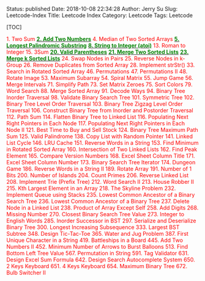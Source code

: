 Status: published
Date: 2018-10-08 22:34:28
Author: Jerry Su
Slug: Leetcode-Index
Title: Leetcode Index
Category: Leetcode
Tags: Leetcode

[TOC]

<font color=red>1. Two Sum</font>
[**<font color=green>2. Add Two Numbers</font>**](http://www.jerrulsu.com/2018/09/26/2-Add-Two-Numbers/)
<font color=red>4. Median of Two Sorted Arrays</font>
[**<font color=green>5. Longest Palindromic Substring</font>**](http://www.jerrulsu.com/2018/10/06/5-Longest-Palindromic-Substring/)
[**<font color=green>8. String to Integer (atoi)</font>**](http://www.jerrulsu.com/2018/10/10/8-String-to-Integer-atoi/)
<font color=red>13. Roman to Integer</font>
<font color=red>15. 3Sum</font>
[**<font color=green>20. Valid Parentheses</font>**](http://www.jerrulsu.com/2018/10/29/20-Valid-Parentheses/)
[**<font color=green>21. Merge Two Sorted Lists</font>**](http://www.jerrulsu.com/2018/10/21/21-Merge-Two-Sorted-Lists/)
[**<font color=green>23. Merge k Sorted Lists</font>**](http://www.jerrulsu.com/2018/10/28/23-Merge-k-Sorted-Lists/)
<font color=red>24. Swap Nodes in Pairs</font>
<font color=red>25. Reverse Nodes in k-Group</font>
<font color=red>26. Remove Duplicates from Sorted Array</font>
<font color=red>28. Implement strStr()</font>
<font color=red>33. Search in Rotated Sorted Array</font>
<font color=red>46. Permutations</font>
<font color=red>47. Permutations II</font>
<font color=red>48. Rotate Image</font>
<font color=red>53. Maximum Subarray</font>
<font color=red>54. Spiral Matrix</font>
<font color=red>55. Jump Game</font>
<font color=red>56. Merge Intervals</font>
<font color=red>71. Simplify Path</font>
<font color=red>73. Set Matrix Zeroes</font>
<font color=red>75. Sort Colors</font>
<font color=red>79. Word Search</font>
<font color=red>88. Merge Sorted Array</font>
<font color=red>91. Decode Ways</font>
<font color=red>94. Binary Tree Inorder Traversal</font>
<font color=red>98. Validate Binary Search Tree</font>
<font color=red>101. Symmetric Tree</font>
<font color=red>102. Binary Tree Level Order Traversal</font>
<font color=red>103. Binary Tree Zigzag Level Order Traversal</font>
<font color=red>106. Construct Binary Tree from Inorder and Postorder Traversal</font>
<font color=red>112. Path Sum</font>
<font color=red>114. Flatten Binary Tree to Linked List</font>
<font color=red>116. Populating Next Right Pointers in Each Node</font>
<font color=red>117. Populating Next Right Pointers in Each Node II</font>
<font color=red>121. Best Time to Buy and Sell Stock</font>
<font color=red>124. Binary Tree Maximum Path Sum</font>
<font color=red>125. Valid Palindrome</font>
<font color=red>138. Copy List with Random Pointer</font>
<font color=red>141. Linked List Cycle</font>
<font color=red>146. LRU Cache</font>
<font color=red>151. Reverse Words in a String</font>
<font color=red>153. Find Minimum in Rotated Sorted Array</font>
<font color=red>160. Intersection of Two Linked Lists</font>
<font color=red>162. Find Peak Element</font>
<font color=red>165. Compare Version Numbers</font>
<font color=red>168. Excel Sheet Column Title</font>
<font color=red>171. Excel Sheet Column Number</font>
<font color=red>173. Binary Search Tree Iterator</font>
<font color=red>174. Dungeon Game</font>
<font color=red>186. Reverse Words in a String II</font>
<font color=red>189. Rotate Array</font>
<font color=red>191. Number of 1 Bits</font>
<font color=red>200. Number of Islands</font>
<font color=red>204. Count Primes</font>
<font color=red>206. Reverse Linked List</font>
<font color=red>208. Implement Trie (Prefix Tree)</font>
<font color=red>212. Word Search II</font>
<font color=red>213. House Robber II</font>
<font color=red>215. Kth Largest Element in an Array</font>
<font color=red>218. The Skyline Problem</font>
<font color=red>232. Implement Queue using Stacks</font>
<font color=red>235. Lowest Common Ancestor of a Binary Search Tree</font>
<font color=red>236. Lowest Common Ancestor of a Binary Tree</font>
<font color=red>237. Delete Node in a Linked List</font>
<font color=red>238. Product of Array Except Self</font>
<font color=red>258. Add Digits</font>
<font color=red>268. Missing Number</font>
<font color=red>270. Closest Binary Search Tree Value</font>
<font color=red>273. Integer to English Words</font>
<font color=red>285. Inorder Successor in BST</font>
<font color=red>297. Serialize and Deserialize Binary Tree</font>
<font color=red>300. Longest Increasing Subsequence</font>
<font color=red>333. Largest BST Subtree</font>
<font color=red>348. Design Tic-Tac-Toe</font>
<font color=red>365. Water and Jug Problem</font>
<font color=red>387. First Unique Character in a String</font>
<font color=red>419. Battleships in a Board</font>
<font color=red>445. Add Two Numbers II</font>
<font color=red>452. Minimum Number of Arrows to Burst Balloons</font>
<font color=red>513. Find Bottom Left Tree Value</font>
<font color=red>567. Permutation in String</font>
<font color=red>591. Tag Validator</font>
<font color=red>631. Design Excel Sum Formula</font>
<font color=red>642. Design Search Autocomplete System</font>
<font color=red>650. 2 Keys Keyboard</font>
<font color=red>651. 4 Keys Keyboard</font>
<font color=red>654. Maximum Binary Tree</font>
<font color=red>672. Bulb Switcher II</font>
